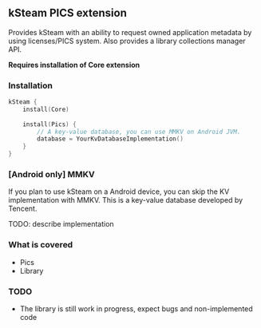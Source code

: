 kSteam PICS extension
---
Provides kSteam with an ability to request owned application metadata by using licenses/PICS system. Also provides a library collections manager API.

**Requires installation of Core extension**

### Installation

```kotlin
kSteam {
    install(Core)
    
    install(Pics) {
        // A key-value database, you can use MMKV on Android JVM.
        database = YourKvDatabaseImplementation()
    }
}
```

### [Android only] MMKV

If you plan to use kSteam on a Android device, you can skip the KV implementation with MMKV. This is a key-value database developed by Tencent.

TODO: describe implementation

### What is covered
- Pics
- Library

### TODO
- The library is still work in progress, expect bugs and non-implemented code